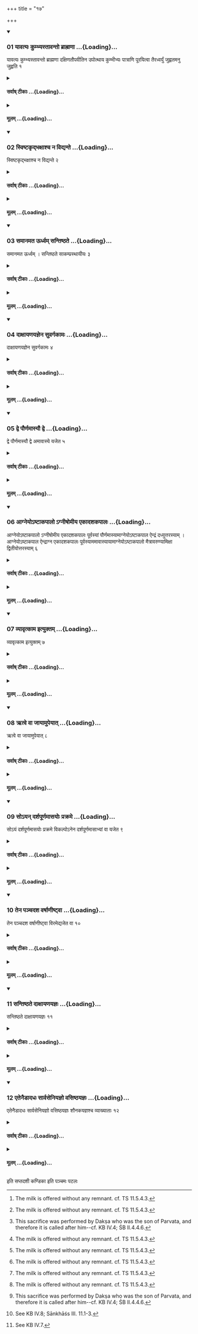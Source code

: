 +++
title = "१७"

+++

<div class="js_include" includetitle="true" newlevelforh1="3" unfilled url="/vedAH_yajuH/taittirIyam/sUtram/ApastambaH/shrautam/vishvAsa-prastutiH/03/17/01_yAvatyaH_kumbhyastAvanto_brAhmaNA.md">
<details open><summary><h3>01 यावत्यः कुम्भ्यस्तावन्तो ब्राह्मणा ...{Loading}...</h3></summary>

यावत्यः कुम्भ्यस्तावन्तो ब्राह्मणा दक्षिणतौपवीतिन उपोत्थाय कुम्भीभ्यः पात्राणि पूरयित्वा तैरध्वर्युं जुह्वतमनु जुह्वति १
</details>
</div>
<div class="js_include collapsed" newlevelforh1="4" title="सर्वाष् टीकाः" unfilled url="/vedAH_yajuH/taittirIyam/sUtram/ApastambaH/shrautam/sarvASh_TIkAH/03/17/01_yAvatyaH_kumbhyastAvanto_brAhmaNA.md">
<details><summary><h4>सर्वाष् टीकाः ...{Loading}...</h4></summary>
<details><summary>थिते</summary>

1. As many Brāhmaṇas as the jars, with their sacred threads hanging over their left shoulders and under the right armpit, having stood up near (the Adhvaryu) towards the south, having filled up their goblets from the jars, offer (the milk) after the Adhvaryu has offered.
</details>
</details>
</div>
<div class="js_include collapsed" newlevelforh1="4" title="मूलम्" unfilled url="/vedAH_yajuH/taittirIyam/sUtram/ApastambaH/shrautam/mUlam/03/17/01_yAvatyaH_kumbhyastAvanto_brAhmaNA.md">
<details><summary><h4>मूलम् ...{Loading}...</h4></summary>

यावत्यः कुम्भ्यस्तावन्तो ब्राह्मणा दक्षिणतौपवीतिन उपोत्थाय कुम्भीभ्यः पात्राणि पूरयित्वा तैरध्वर्युं जुह्वतमनु जुह्वति १
</details>
</div>
<div class="js_include" includetitle="true" newlevelforh1="3" unfilled url="/vedAH_yajuH/taittirIyam/sUtram/ApastambaH/shrautam/vishvAsa-prastutiH/03/17/02_sviShTakRdbhaxAshcha_na_vidyante.md">
<details open><summary><h3>02 स्विष्टकृद्भक्षाश्च न विद्यन्ते ...{Loading}...</h3></summary>

स्विष्टकृद्भक्षाश्च न विद्यन्ते २
</details>
</div>
<div class="js_include collapsed" newlevelforh1="4" title="सर्वाष् टीकाः" unfilled url="/vedAH_yajuH/taittirIyam/sUtram/ApastambaH/shrautam/sarvASh_TIkAH/03/17/02_sviShTakRdbhaxAshcha_na_vidyante.md">
<details><summary><h4>सर्वाष् टीकाः ...{Loading}...</h4></summary>
<details><summary>थिते</summary>

2. The Sviṣṭakr̥t(-offering) and the partakings (of Iḍā) do not occur (there).[^1]  

[^1]: The milk is offered without any remnant. cf. TS 11.5.4.3.
</details>
</details>
</div>
<div class="js_include collapsed" newlevelforh1="4" title="मूलम्" unfilled url="/vedAH_yajuH/taittirIyam/sUtram/ApastambaH/shrautam/mUlam/03/17/02_sviShTakRdbhaxAshcha_na_vidyante.md">
<details><summary><h4>मूलम् ...{Loading}...</h4></summary>

स्विष्टकृद्भक्षाश्च न विद्यन्ते २
</details>
</div>
<div class="js_include" includetitle="true" newlevelforh1="3" unfilled url="/vedAH_yajuH/taittirIyam/sUtram/ApastambaH/shrautam/vishvAsa-prastutiH/03/17/03_samAnamata_Urdhvam_santiShThate.md">
<details open><summary><h3>03 समानमत ऊर्ध्वम् सन्तिष्ठते ...{Loading}...</h3></summary>

समानमत ऊर्ध्वम् । सन्तिष्ठते साकम्प्रस्थायीयः ३
</details>
</div>
<div class="js_include collapsed" newlevelforh1="4" title="सर्वाष् टीकाः" unfilled url="/vedAH_yajuH/taittirIyam/sUtram/ApastambaH/shrautam/sarvASh_TIkAH/03/17/03_samAnamata_Urdhvam_santiShThate.md">
<details><summary><h4>सर्वाष् टीकाः ...{Loading}...</h4></summary>
<details><summary>थिते</summary>

3. The (ritual) after this is the same (as in the normal paradigm). The Sākaṁprasthāyīya stands completely established (is concluded thereby).
</details>
</details>
</div>
<div class="js_include collapsed" newlevelforh1="4" title="मूलम्" unfilled url="/vedAH_yajuH/taittirIyam/sUtram/ApastambaH/shrautam/mUlam/03/17/03_samAnamata_Urdhvam_santiShThate.md">
<details><summary><h4>मूलम् ...{Loading}...</h4></summary>

समानमत ऊर्ध्वम् । सन्तिष्ठते साकम्प्रस्थायीयः ३
</details>
</div>
<div class="js_include" includetitle="true" newlevelforh1="3" unfilled url="/vedAH_yajuH/taittirIyam/sUtram/ApastambaH/shrautam/vishvAsa-prastutiH/03/17/04_dAxAyaNayajnena_suvargakAmaH.md">
<details open><summary><h3>04 दाक्षायणयज्ञेन सुवर्गकामः ...{Loading}...</h3></summary>

दाक्षायणयज्ञेन सुवर्गकामः ४
</details>
</div>
<div class="js_include collapsed" newlevelforh1="4" title="सर्वाष् टीकाः" unfilled url="/vedAH_yajuH/taittirIyam/sUtram/ApastambaH/shrautam/sarvASh_TIkAH/03/17/04_dAxAyaNayajnena_suvargakAmaH.md">
<details><summary><h4>सर्वाष् टीकाः ...{Loading}...</h4></summary>
<details><summary>थिते</summary>

4. A (sacrificer) desirous of heaven[^1] (should perform) the Dākṣayana-sacrifice.[^2]  

[^1]: Cf. TS III.5.5.4.  

[^2]: This sacrifice was performed by Dakṣa who was the son of Parvata, and therefore it is called after him--cf. KB IV.4; ŚB II.4.4.6.
</details>
</details>
</div>
<div class="js_include collapsed" newlevelforh1="4" title="मूलम्" unfilled url="/vedAH_yajuH/taittirIyam/sUtram/ApastambaH/shrautam/mUlam/03/17/04_dAxAyaNayajnena_suvargakAmaH.md">
<details><summary><h4>मूलम् ...{Loading}...</h4></summary>

दाक्षायणयज्ञेन सुवर्गकामः ४
</details>
</div>
<div class="js_include" includetitle="true" newlevelforh1="3" unfilled url="/vedAH_yajuH/taittirIyam/sUtram/ApastambaH/shrautam/vishvAsa-prastutiH/03/17/05_dve_paurNamAsyau_dve.md">
<details open><summary><h3>05 द्वे पौर्णमास्यौ द्वे ...{Loading}...</h3></summary>

द्वे पौर्णमास्यौ द्वे अमावास्ये यजेत ५
</details>
</div>
<div class="js_include collapsed" newlevelforh1="4" title="सर्वाष् टीकाः" unfilled url="/vedAH_yajuH/taittirIyam/sUtram/ApastambaH/shrautam/sarvASh_TIkAH/03/17/05_dve_paurNamAsyau_dve.md">
<details><summary><h4>सर्वाष् टीकाः ...{Loading}...</h4></summary>
<details><summary>थिते</summary>

5. One should perform two Full-moon sacrifices and two New-moon-sacrifices.
</details>
</details>
</div>
<div class="js_include collapsed" newlevelforh1="4" title="मूलम्" unfilled url="/vedAH_yajuH/taittirIyam/sUtram/ApastambaH/shrautam/mUlam/03/17/05_dve_paurNamAsyau_dve.md">
<details><summary><h4>मूलम् ...{Loading}...</h4></summary>

द्वे पौर्णमास्यौ द्वे अमावास्ये यजेत ५
</details>
</div>
<div class="js_include" includetitle="true" newlevelforh1="3" unfilled url="/vedAH_yajuH/taittirIyam/sUtram/ApastambaH/shrautam/vishvAsa-prastutiH/03/17/06_Agneyo-ShTAkapAlo.agnIShomIya_ekAdashakapAlaH.md">
<details open><summary><h3>06 आग्नेयोऽष्टाकपालो ऽग्नीषोमीय एकादशकपालः ...{Loading}...</h3></summary>

आग्नेयोऽष्टाकपालो ऽग्नीषोमीय एकादशकपालः पूर्वस्यां पौर्णमास्यामाग्नेयोऽष्टाकपाल ऐन्द्रं दध्युत्तरस्याम् । आग्नेयोऽष्टाकपाल ऐन्द्राग्न एकादशकपालः पूर्वस्याममावास्यायामाग्नेयोऽष्टाकपालो मैत्रावरुण्यामिक्षा द्वितीयोत्तरस्याम् ६
</details>
</div>
<div class="js_include collapsed" newlevelforh1="4" title="सर्वाष् टीकाः" unfilled url="/vedAH_yajuH/taittirIyam/sUtram/ApastambaH/shrautam/sarvASh_TIkAH/03/17/06_Agneyo-ShTAkapAlo.agnIShomIya_ekAdashakapAlaH.md">
<details><summary><h4>सर्वाष् टीकाः ...{Loading}...</h4></summary>
<details><summary>थिते</summary>

6. On the first Full-moon-day (there should be) a sacrificial bread on eight potsherds for Agni, and a sacrificial bread on eleven potsherds for Agni-and-Soma; on the second (Full moon day there should be) a sacrificial bread on eight pot sherds and curds for Indra. On the first New-moon-day (there should be) a sacrificial bread on eight potsherds for Agni and a sacrificial bread on eleven potsherds for Indra-and-Agni; on the second New-moon-day (there should) be a sacrificial bread on eight potsherds for Agni and Āmikṣā (cheese) for Mitra and-Varuṇa.
</details>
</details>
</div>
<div class="js_include collapsed" newlevelforh1="4" title="मूलम्" unfilled url="/vedAH_yajuH/taittirIyam/sUtram/ApastambaH/shrautam/mUlam/03/17/06_Agneyo-ShTAkapAlo.agnIShomIya_ekAdashakapAlaH.md">
<details><summary><h4>मूलम् ...{Loading}...</h4></summary>

आग्नेयोऽष्टाकपालो ऽग्नीषोमीय एकादशकपालः पूर्वस्यां पौर्णमास्यामाग्नेयोऽष्टाकपाल ऐन्द्रं दध्युत्तरस्याम् । आग्नेयोऽष्टाकपाल ऐन्द्राग्न एकादशकपालः पूर्वस्याममावास्यायामाग्नेयोऽष्टाकपालो मैत्रावरुण्यामिक्षा द्वितीयोत्तरस्याम् ६
</details>
</div>
<div class="js_include" includetitle="true" newlevelforh1="3" unfilled url="/vedAH_yajuH/taittirIyam/sUtram/ApastambaH/shrautam/vishvAsa-prastutiH/03/17/07_vyAvRtkAma_ityuktam.md">
<details open><summary><h3>07 व्यावृत्काम इत्युक्तम् ...{Loading}...</h3></summary>

व्यावृत्काम इत्युक्तम् ७
</details>
</div>
<div class="js_include collapsed" newlevelforh1="4" title="सर्वाष् टीकाः" unfilled url="/vedAH_yajuH/taittirIyam/sUtram/ApastambaH/shrautam/sarvASh_TIkAH/03/17/07_vyAvRtkAma_ityuktam.md">
<details><summary><h4>सर्वाष् टीकाः ...{Loading}...</h4></summary>
<details><summary>थिते</summary>

7. It has been said in a Brāhmaṇa-text “One who wants to get destination (should perform this sacrifice)"...[^1]  

[^1]: TS II.5.5.6.
</details>
</details>
</div>
<div class="js_include collapsed" newlevelforh1="4" title="मूलम्" unfilled url="/vedAH_yajuH/taittirIyam/sUtram/ApastambaH/shrautam/mUlam/03/17/07_vyAvRtkAma_ityuktam.md">
<details><summary><h4>मूलम् ...{Loading}...</h4></summary>

व्यावृत्काम इत्युक्तम् ७
</details>
</div>
<div class="js_include" includetitle="true" newlevelforh1="3" unfilled url="/vedAH_yajuH/taittirIyam/sUtram/ApastambaH/shrautam/vishvAsa-prastutiH/03/17/08_Rtve_vA_jAyAmupeyAt.md">
<details open><summary><h3>08 ऋत्वे वा जायामुपेयात् ...{Loading}...</h3></summary>

ऋत्वे वा जायामुपेयात् ८
</details>
</div>
<div class="js_include collapsed" newlevelforh1="4" title="सर्वाष् टीकाः" unfilled url="/vedAH_yajuH/taittirIyam/sUtram/ApastambaH/shrautam/sarvASh_TIkAH/03/17/08_Rtve_vA_jAyAmupeyAt.md">
<details><summary><h4>सर्वाष् टीकाः ...{Loading}...</h4></summary>
<details><summary>थिते</summary>

8. (The sacrificer) may optionally approach his wife at the time of her season.[^1]  

[^1]: In TS II.5.5.6. certain observances are mentioned. One of them is that the performer of this sacrifice should not have an intercourse with any woman. The present Sūtra forms an exception to this rule.
</details>
</details>
</div>
<div class="js_include collapsed" newlevelforh1="4" title="मूलम्" unfilled url="/vedAH_yajuH/taittirIyam/sUtram/ApastambaH/shrautam/mUlam/03/17/08_Rtve_vA_jAyAmupeyAt.md">
<details><summary><h4>मूलम् ...{Loading}...</h4></summary>

ऋत्वे वा जायामुपेयात् ८
</details>
</div>
<div class="js_include" includetitle="true" newlevelforh1="3" unfilled url="/vedAH_yajuH/taittirIyam/sUtram/ApastambaH/shrautam/vishvAsa-prastutiH/03/17/09_so-yan_darshapUrNamAsayoH_prakrame.md">
<details open><summary><h3>09 सोऽयन् दर्शपूर्णमासयोः प्रक्रमे ...{Loading}...</h3></summary>

सोऽयं दर्शपूर्णमासयोः प्रक्रमे विकल्पोऽनेन दर्शपूर्णमासाभ्यां वा यजेत ९
</details>
</div>
<div class="js_include collapsed" newlevelforh1="4" title="सर्वाष् टीकाः" unfilled url="/vedAH_yajuH/taittirIyam/sUtram/ApastambaH/shrautam/sarvASh_TIkAH/03/17/09_so-yan_darshapUrNamAsayoH_prakrame.md">
<details><summary><h4>सर्वाष् टीकाः ...{Loading}...</h4></summary>
<details><summary>थिते</summary>

9. (This sacrifice is) optional in the beginning.[^1] Thus one should perform this (Dākṣāyaṇa-sacrifice) or the New and Full moon-sacrifices.  

[^1]: Cp. III.15.3; in connection with the Vaimr̥dha sacrifice.
</details>
</details>
</div>
<div class="js_include collapsed" newlevelforh1="4" title="मूलम्" unfilled url="/vedAH_yajuH/taittirIyam/sUtram/ApastambaH/shrautam/mUlam/03/17/09_so-yan_darshapUrNamAsayoH_prakrame.md">
<details><summary><h4>मूलम् ...{Loading}...</h4></summary>

सोऽयं दर्शपूर्णमासयोः प्रक्रमे विकल्पोऽनेन दर्शपूर्णमासाभ्यां वा यजेत ९
</details>
</div>
<div class="js_include" includetitle="true" newlevelforh1="3" unfilled url="/vedAH_yajuH/taittirIyam/sUtram/ApastambaH/shrautam/vishvAsa-prastutiH/03/17/10_tena_panchadasha_varShANIShTvA.md">
<details open><summary><h3>10 तेन पञ्चदश वर्षाणीष्ट्वा ...{Loading}...</h3></summary>

तेन पञ्चदश वर्षाणीष्ट्वा विरमेद्यजेत वा १०
</details>
</div>
<div class="js_include collapsed" newlevelforh1="4" title="सर्वाष् टीकाः" unfilled url="/vedAH_yajuH/taittirIyam/sUtram/ApastambaH/shrautam/sarvASh_TIkAH/03/17/10_tena_panchadasha_varShANIShTvA.md">
<details><summary><h4>सर्वाष् टीकाः ...{Loading}...</h4></summary>
<details><summary>थिते</summary>

10. Having performed this sacrifice for fifteen years one may stop or continue to perform it.[^1]  

[^1]: Cp. III. 14.11-13.
</details>
</details>
</div>
<div class="js_include collapsed" newlevelforh1="4" title="मूलम्" unfilled url="/vedAH_yajuH/taittirIyam/sUtram/ApastambaH/shrautam/mUlam/03/17/10_tena_panchadasha_varShANIShTvA.md">
<details><summary><h4>मूलम् ...{Loading}...</h4></summary>

तेन पञ्चदश वर्षाणीष्ट्वा विरमेद्यजेत वा १०
</details>
</div>
<div class="js_include" includetitle="true" newlevelforh1="3" unfilled url="/vedAH_yajuH/taittirIyam/sUtram/ApastambaH/shrautam/vishvAsa-prastutiH/03/17/11_santiShThate_dAxAyaNayajnaH.md">
<details open><summary><h3>11 सन्तिष्ठते दाक्षायणयज्ञः ...{Loading}...</h3></summary>

सन्तिष्ठते दाक्षायणयज्ञः ११
</details>
</div>
<div class="js_include collapsed" newlevelforh1="4" title="सर्वाष् टीकाः" unfilled url="/vedAH_yajuH/taittirIyam/sUtram/ApastambaH/shrautam/sarvASh_TIkAH/03/17/11_santiShThate_dAxAyaNayajnaH.md">
<details><summary><h4>सर्वाष् टीकाः ...{Loading}...</h4></summary>
<details><summary>थिते</summary>

11. The Dākṣāyaṇa-sacrifice stands completely established (i.e. is concluded).
</details>
</details>
</div>
<div class="js_include collapsed" newlevelforh1="4" title="मूलम्" unfilled url="/vedAH_yajuH/taittirIyam/sUtram/ApastambaH/shrautam/mUlam/03/17/11_santiShThate_dAxAyaNayajnaH.md">
<details><summary><h4>मूलम् ...{Loading}...</h4></summary>

सन्तिष्ठते दाक्षायणयज्ञः ११
</details>
</div>
<div class="js_include" includetitle="true" newlevelforh1="3" unfilled url="/vedAH_yajuH/taittirIyam/sUtram/ApastambaH/shrautam/vishvAsa-prastutiH/03/17/12_etenaiDAdadhaH_sArvaseniyajno_vasiShThayajnaH.md">
<details open><summary><h3>12 एतेनैडादधः सार्वसेनियज्ञो वसिष्ठयज्ञः ...{Loading}...</h3></summary>

एतेनैडादधः सार्वसेनियज्ञो वसिष्ठयज्ञः शौनकयज्ञश्च व्याख्याताः १२
</details>
</div>
<div class="js_include collapsed" newlevelforh1="4" title="सर्वाष् टीकाः" unfilled url="/vedAH_yajuH/taittirIyam/sUtram/ApastambaH/shrautam/sarvASh_TIkAH/03/17/12_etenaiDAdadhaH_sArvaseniyajno_vasiShThayajnaH.md">
<details><summary><h4>सर्वाष् टीकाः ...{Loading}...</h4></summary>
<details><summary>थिते</summary>

12. By means of this (i.e. the description of the Dākṣāyaṇa sacrifice), the Aiḍādadha,[^1] Sārvaseniyajña,[^2] Vasiṣṭhayajña,[^3] and Śaunakayajña[^4] are (as good as) described.  

[^1]: For details see Baudhāśs XVII.52;KB IV.5; Āśvśs II.14.  

[^2]: See KB IV.6; Śāṁkhāśs III. 10. Baudhāśs XVII.54 it is called
Vasiṣịhayajña and Catuścakra.  

[^3]: See KB IV.8; Sānkhāśs III. 11.1-3.  

[^4]: See KB IV.7.
</details>
</details>
</div>
<div class="js_include collapsed" newlevelforh1="4" title="मूलम्" unfilled url="/vedAH_yajuH/taittirIyam/sUtram/ApastambaH/shrautam/mUlam/03/17/12_etenaiDAdadhaH_sArvaseniyajno_vasiShThayajnaH.md">
<details><summary><h4>मूलम् ...{Loading}...</h4></summary>

एतेनैडादधः सार्वसेनियज्ञो वसिष्ठयज्ञः शौनकयज्ञश्च व्याख्याताः १२
</details>
</div>

  
इति सप्तदशी कण्डिका 
इति पञ्चमः पटलः
